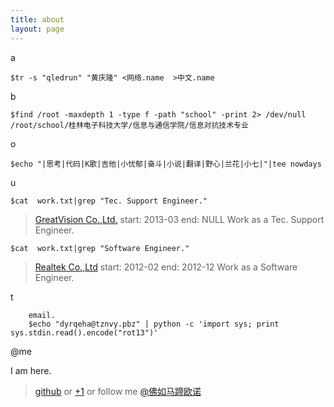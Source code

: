 ```yaml
---
title: about
layout: page
---
```


a
>
	$tr -s "qledrun" "黄庆隆" <网络.name  >中文.name

b
>
    $find /root -maxdepth 1 -type f -path "school" -print 2> /dev/null
    /root/school/桂林电子科技大学/信息与通信学院/信息对抗技术专业

o
>
	$echo "|思考|代码|K歌|吉他|小忧郁|奋斗|小说|翻译|野心|兰花|小七|"|tee nowdays

u
>      
	$cat  work.txt|grep "Tec. Support Engineer."
   >[GreatVision Co.,Ltd.](http://www.gvtv.com.cn)
    start: 2013-03  end: NULL  Work as a Tec. Support Engineer.
>
	$cat  work.txt|grep "Software Engineer."
   >[Realtek Co.,Ltd](http://www.realtek.com.tw)
    start: 2012-02  end: 2012-12 Work as a Software Engineer.

t
>
		email.
		$echo "dyrqeha@tznvy.pbz" | python -c 'import sys; print sys.stdin.read().encode("rot13")'

@me

I am here.
>[github](http://github.com/edrun)
or
>[+1](https://plus.google.com/u/0/116057609163918027040/posts)
or follow me
>[@佛如马蹄欧诺](http://weibo.com/1888855315/profile?from=profile&wvr=5&loc=tabprofile#profile_tab)

































